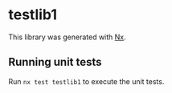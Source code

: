 # testlib1

This library was generated with [Nx](https://nx.dev).

## Running unit tests

Run `nx test testlib1` to execute the unit tests.
